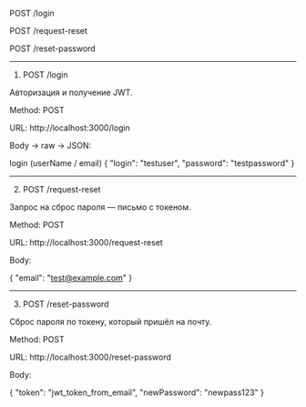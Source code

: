 
POST /login

POST /request-reset

POST /reset-password



---

1. POST /login

Авторизация и получение JWT.

Method: POST

URL: http://localhost:3000/login

Body → raw → JSON:

login (userName / email)
{
  "login": "testuser",
  "password": "testpassword"
}

---

2. POST /request-reset

Запрос на сброс пароля — письмо с токеном.

Method: POST

URL: http://localhost:3000/request-reset

Body:


{
  "email": "test@example.com"
}


---

3. POST /reset-password

Сброс пароля по токену, который пришёл на почту.

Method: POST

URL: http://localhost:3000/reset-password

Body:


{
  "token": "jwt_token_from_email",
  "newPassword": "newpass123"
}

